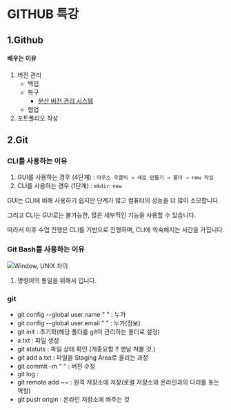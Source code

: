 #	GITHUB 특강



##	1.Github

#### 배우는 이유

1. 버전 관리
   - 백업
   - 복구
     - [분산 버전 관리 시스템]("https://git-scm.com/book/ko/v2/%EC%8B%9C%EC%9E%91%ED%95%98%EA%B8%B0-%EB%B2%84%EC%A0%84-%EA%B4%80%EB%A6%AC%EB%9E%80%3F")
   - 협업
2. 포트폴리오 작성



## 2.Git

###	CLI를 사용하는 이유

1. GUI를 사용하는 경우 (4단계) : `마우스 우클릭 → 새로 만들기 → 폴더 → new 작성`
2. CLI를 사용하는 경우 (1단계) : `mkdir new`



GUI는 CLI에 비해 사용하기 쉽지만 단계가 많고 컴퓨터의 성능을 더 많이 소모합니다.

그리고 CLI는 GUI로는 불가능한, 많은 세부적인 기능을 사용할 수 있습니다.

따라서 이후 수업 진행은 CLI를 기반으로 진행하며, CLI에 익숙해지는 시간을 가집니다.



### Git Bash를 사용하는 이유

![Window, UNIX 차이](https://hphk.notion.site/image/https%3A%2F%2Fs3-us-west-2.amazonaws.com%2Fsecure.notion-static.com%2F921246e2-4959-42ad-afaa-a11efe90da8c%2FUntitled.png?table=block&id=0cbb5911-cc60-4eed-929a-b802c6c9a34c&spaceId=daa2d103-3ecd-4519-8c30-4f55e74c7ef4&width=1600&userId=&cache=v2)

1. 명령어의 통일을 위해서 입니다.







### git

- git config --global user.name "    "	:	누가
- git config --global user.email "     "	:	누가(정보) 
- git init	:	초기화(해당 폴더를 git이 관리하는 폴더로 설정)
- a.txt	:	파일 생성
- git statuts    :    파일 상태 확인 (개중요함 !! 맨날 쳐볼 것.)
- git add a.txt    :    파일을 Staging Area로 올리는 과정
- git commit -m "      " : 	버전 수정
- git log :	
- git remote add ~~ :   원격 저장소에 저장(로컬 저장소와 온라인과의 다리를 놓는 역할)
- git push origin   :   온라인 저장소에 쏴주는 것